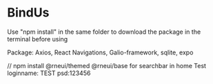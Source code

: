 # BindUs

Use "npm install" in the same folder to download the package in the terminal before using

Package: Axios, React Navigations, Galio-framework, sqlite, expo 

// npm install @rneui/themed @rneui/base for searchbar in home
Test loginname: TEST psd:123456

